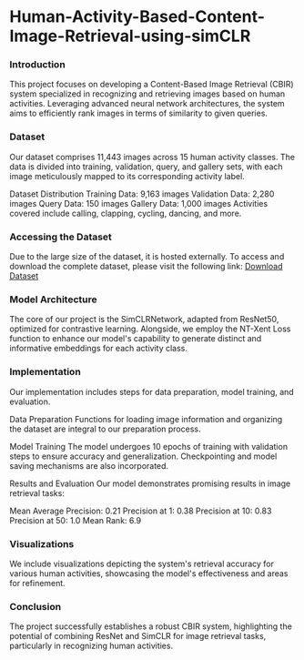 # Human-Activity-Based-Content-Image-Retrieval-using-simCLR



### Introduction
This project focuses on developing a Content-Based Image Retrieval (CBIR) system specialized in recognizing and retrieving images based on human activities. Leveraging advanced neural network architectures, the system aims to efficiently rank images in terms of similarity to given queries.

### Dataset
Our dataset comprises 11,443 images across 15 human activity classes. The data is divided into training, validation, query, and gallery sets, with each image meticulously mapped to its corresponding activity label.

Dataset Distribution
Training Data: 9,163 images
Validation Data: 2,280 images
Query Data: 150 images
Gallery Data: 1,000 images
Activities covered include calling, clapping, cycling, dancing, and more.


### Accessing the Dataset
Due to the large size of the dataset, it is hosted externally. To access and download the complete dataset, please visit the following link: [Download Dataset](https://drive.google.com/file/d/1de1NZ7OYE71jtipqpd8T96Z1ggji3GVi/view?usp=sharing)

### Model Architecture
The core of our project is the SimCLRNetwork, adapted from ResNet50, optimized for contrastive learning. Alongside, we employ the NT-Xent Loss function to enhance our model's capability to generate distinct and informative embeddings for each activity class.

### Implementation
Our implementation includes steps for data preparation, model training, and evaluation.

Data Preparation
Functions for loading image information and organizing the dataset are integral to our preparation process.

Model Training
The model undergoes 10 epochs of training with validation steps to ensure accuracy and generalization. Checkpointing and model saving mechanisms are also incorporated.

Results and Evaluation
Our model demonstrates promising results in image retrieval tasks:

Mean Average Precision: 0.21
Precision at 1: 0.38
Precision at 10: 0.83
Precision at 50: 1.0
Mean Rank: 6.9
### Visualizations
We include visualizations depicting the system's retrieval accuracy for various human activities, showcasing the model's effectiveness and areas for refinement.

### Conclusion
The project successfully establishes a robust CBIR system, highlighting the potential of combining ResNet and SimCLR for image retrieval tasks, particularly in recognizing human activities.

